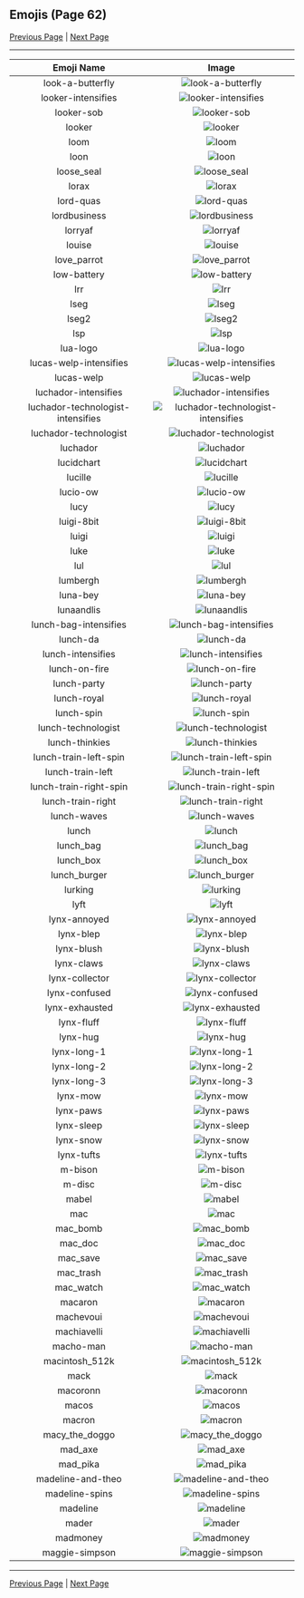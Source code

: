 
## Emojis (Page 62)

[Previous Page](/docs/hc/page-l-0061.md)
  | [Next Page](/docs/hc/page-m-0063.md)

<hr />

|Emoji Name|Image|
| :-: | :-: |
|look-a-butterfly| ![look-a-butterfly](/emojis/hc/look-a-butterfly.gif)|
|looker-intensifies| ![looker-intensifies](/emojis/hc/looker-intensifies.gif)|
|looker-sob| ![looker-sob](/emojis/hc/looker-sob.png)|
|looker| ![looker](/emojis/hc/looker.png)|
|loom| ![loom](/emojis/hc/loom.png)|
|loon| ![loon](/emojis/hc/loon.png)|
|loose_seal| ![loose_seal](/emojis/hc/loose_seal.png)|
|lorax| ![lorax](/emojis/hc/lorax.png)|
|lord-quas| ![lord-quas](/emojis/hc/lord-quas.gif)|
|lordbusiness| ![lordbusiness](/emojis/hc/lordbusiness.png)|
|lorryaf| ![lorryaf](/emojis/hc/lorryaf.png)|
|louise| ![louise](/emojis/hc/louise.jpg)|
|love_parrot| ![love_parrot](/emojis/hc/love_parrot.gif)|
|low-battery| ![low-battery](/emojis/hc/low-battery.png)|
|lrr| ![lrr](/emojis/hc/lrr.png)|
|lseg| ![lseg](/emojis/hc/lseg.png)|
|lseg2| ![lseg2](/emojis/hc/lseg2.png)|
|lsp| ![lsp](/emojis/hc/lsp.gif)|
|lua-logo| ![lua-logo](/emojis/hc/lua-logo.png)|
|lucas-welp-intensifies| ![lucas-welp-intensifies](/emojis/hc/lucas-welp-intensifies.gif)|
|lucas-welp| ![lucas-welp](/emojis/hc/lucas-welp.png)|
|luchador-intensifies| ![luchador-intensifies](/emojis/hc/luchador-intensifies.gif)|
|luchador-technologist-intensifies| ![luchador-technologist-intensifies](/emojis/hc/luchador-technologist-intensifies.gif)|
|luchador-technologist| ![luchador-technologist](/emojis/hc/luchador-technologist.png)|
|luchador| ![luchador](/emojis/hc/luchador.png)|
|lucidchart| ![lucidchart](/emojis/hc/lucidchart.png)|
|lucille| ![lucille](/emojis/hc/lucille.png)|
|lucio-ow| ![lucio-ow](/emojis/hc/lucio-ow.png)|
|lucy| ![lucy](/emojis/hc/lucy.jpg)|
|luigi-8bit| ![luigi-8bit](/emojis/hc/luigi-8bit.png)|
|luigi| ![luigi](/emojis/hc/luigi.png)|
|luke| ![luke](/emojis/hc/luke.png)|
|lul| ![lul](/emojis/hc/lul.png)|
|lumbergh| ![lumbergh](/emojis/hc/lumbergh.jpg)|
|luna-bey| ![luna-bey](/emojis/hc/luna-bey.jpg)|
|lunaandlis| ![lunaandlis](/emojis/hc/lunaandlis.png)|
|lunch-bag-intensifies| ![lunch-bag-intensifies](/emojis/hc/lunch-bag-intensifies.gif)|
|lunch-da| ![lunch-da](/emojis/hc/lunch-da.png)|
|lunch-intensifies| ![lunch-intensifies](/emojis/hc/lunch-intensifies.gif)|
|lunch-on-fire| ![lunch-on-fire](/emojis/hc/lunch-on-fire.gif)|
|lunch-party| ![lunch-party](/emojis/hc/lunch-party.gif)|
|lunch-royal| ![lunch-royal](/emojis/hc/lunch-royal.png)|
|lunch-spin| ![lunch-spin](/emojis/hc/lunch-spin.gif)|
|lunch-technologist| ![lunch-technologist](/emojis/hc/lunch-technologist.png)|
|lunch-thinkies| ![lunch-thinkies](/emojis/hc/lunch-thinkies.png)|
|lunch-train-left-spin| ![lunch-train-left-spin](/emojis/hc/lunch-train-left-spin.gif)|
|lunch-train-left| ![lunch-train-left](/emojis/hc/lunch-train-left.png)|
|lunch-train-right-spin| ![lunch-train-right-spin](/emojis/hc/lunch-train-right-spin.gif)|
|lunch-train-right| ![lunch-train-right](/emojis/hc/lunch-train-right.png)|
|lunch-waves| ![lunch-waves](/emojis/hc/lunch-waves.gif)|
|lunch| ![lunch](/emojis/hc/lunch.png)|
|lunch_bag| ![lunch_bag](/emojis/hc/lunch_bag.png)|
|lunch_box| ![lunch_box](/emojis/hc/lunch_box.gif)|
|lunch_burger| ![lunch_burger](/emojis/hc/lunch_burger.gif)|
|lurking| ![lurking](/emojis/hc/lurking.png)|
|lyft| ![lyft](/emojis/hc/lyft.png)|
|lynx-annoyed| ![lynx-annoyed](/emojis/hc/lynx-annoyed.png)|
|lynx-blep| ![lynx-blep](/emojis/hc/lynx-blep.png)|
|lynx-blush| ![lynx-blush](/emojis/hc/lynx-blush.png)|
|lynx-claws| ![lynx-claws](/emojis/hc/lynx-claws.png)|
|lynx-collector| ![lynx-collector](/emojis/hc/lynx-collector.png)|
|lynx-confused| ![lynx-confused](/emojis/hc/lynx-confused.png)|
|lynx-exhausted| ![lynx-exhausted](/emojis/hc/lynx-exhausted.png)|
|lynx-fluff| ![lynx-fluff](/emojis/hc/lynx-fluff.png)|
|lynx-hug| ![lynx-hug](/emojis/hc/lynx-hug.png)|
|lynx-long-1| ![lynx-long-1](/emojis/hc/lynx-long-1.png)|
|lynx-long-2| ![lynx-long-2](/emojis/hc/lynx-long-2.png)|
|lynx-long-3| ![lynx-long-3](/emojis/hc/lynx-long-3.png)|
|lynx-mow| ![lynx-mow](/emojis/hc/lynx-mow.png)|
|lynx-paws| ![lynx-paws](/emojis/hc/lynx-paws.png)|
|lynx-sleep| ![lynx-sleep](/emojis/hc/lynx-sleep.png)|
|lynx-snow| ![lynx-snow](/emojis/hc/lynx-snow.png)|
|lynx-tufts| ![lynx-tufts](/emojis/hc/lynx-tufts.png)|
|m-bison| ![m-bison](/emojis/hc/m-bison.png)|
|m-disc| ![m-disc](/emojis/hc/m-disc.png)|
|mabel| ![mabel](/emojis/hc/mabel.png)|
|mac| ![mac](/emojis/hc/mac.png)|
|mac_bomb| ![mac_bomb](/emojis/hc/mac_bomb.png)|
|mac_doc| ![mac_doc](/emojis/hc/mac_doc.png)|
|mac_save| ![mac_save](/emojis/hc/mac_save.png)|
|mac_trash| ![mac_trash](/emojis/hc/mac_trash.png)|
|mac_watch| ![mac_watch](/emojis/hc/mac_watch.png)|
|macaron| ![macaron](/emojis/hc/macaron.jpg)|
|machevoui| ![machevoui](/emojis/hc/machevoui.png)|
|machiavelli| ![machiavelli](/emojis/hc/machiavelli.jpg)|
|macho-man| ![macho-man](/emojis/hc/macho-man.gif)|
|macintosh_512k| ![macintosh_512k](/emojis/hc/macintosh_512k.png)|
|mack| ![mack](/emojis/hc/mack.jpg)|
|macoronn| ![macoronn](/emojis/hc/macoronn.png)|
|macos| ![macos](/emojis/hc/macos.png)|
|macron| ![macron](/emojis/hc/macron.png)|
|macy_the_doggo| ![macy_the_doggo](/emojis/hc/macy_the_doggo.png)|
|mad_axe| ![mad_axe](/emojis/hc/mad_axe.gif)|
|mad_pika| ![mad_pika](/emojis/hc/mad_pika.png)|
|madeline-and-theo| ![madeline-and-theo](/emojis/hc/madeline-and-theo.png)|
|madeline-spins| ![madeline-spins](/emojis/hc/madeline-spins.gif)|
|madeline| ![madeline](/emojis/hc/madeline.gif)|
|mader| ![mader](/emojis/hc/mader.jpg)|
|madmoney| ![madmoney](/emojis/hc/madmoney.jpg)|
|maggie-simpson| ![maggie-simpson](/emojis/hc/maggie-simpson.png)|

<hr/>

[Previous Page](/docs/hc/page-l-0061.md)
  | [Next Page](/docs/hc/page-m-0063.md)